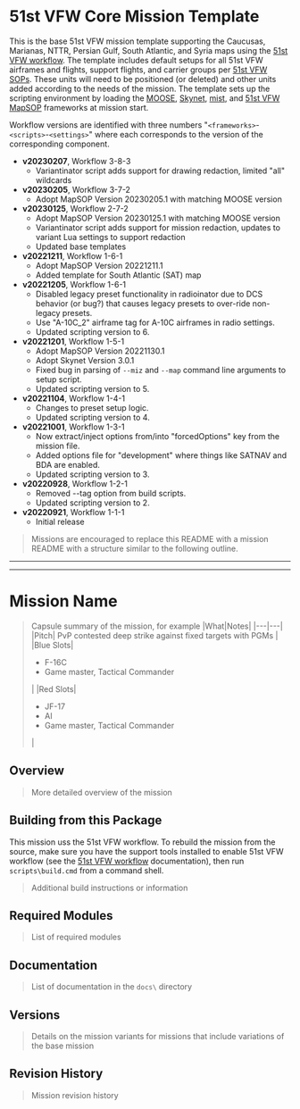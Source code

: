 # 51st VFW Core Mission Template

This is the base 51st VFW mission template supporting the Caucusas, Marianas, NTTR, Persian
Gulf, South Atlantic, and Syria maps using the
[51st VFW workflow](https://github.com/51st-Vfw/MissionEditing-Index/blob/master/documentation/me_workflow.md).
The template includes default setups for all 51st VFW airframes and flights, support
flights, and carrier groups per 
[51st VFW SOPs](https://github.com/51st-Vfw/MissionEditing-Index/blob/master/documentation/missionsEditingSOPs.md).
These units will need to be positioned (or deleted) and other units added according to the
needs of the mission. The template sets up the scripting environment by loading the
[MOOSE](https://github.com/FlightControl-Master/MOOSE/),
[Skynet](https://github.com/walder/Skynet-IADS),
[mist](https://github.com/mrSkortch/MissionScriptingTools),
and
[51st VFW MapSOP](https://github.com/51st-Vfw/MissionEditing-Index/blob/master/51stMapSOP/readme.md)
frameworks at mission start.

Workflow versions are identified with three numbers "`<frameworks>`-`<scripts>`-`<settings>`"
where each corresponds to the version of the corresponding component.

- **v20230207**, Workflow 3-8-3
    - Variantinator script adds support for drawing redaction, limited "all" wildcards
- **v20230205**, Workflow 3-7-2
    - Adopt MapSOP Version 20230205.1 with matching MOOSE version
- **v20230125**, Workflow 2-7-2
    - Adopt MapSOP Version 20230125.1 with matching MOOSE version
    - Variantinator script adds support for mission redaction, updates to variant Lua settings to
      support redaction
    - Updated base templates
- **v20221211**, Workflow 1-6-1
    - Adopt MapSOP Version 20221211.1
    - Added template for South Atlantic (SAT) map
- **v20221205**, Workflow 1-6-1
    - Disabled legacy preset functionality in radioinator due to DCS behavior (or bug?) that causes
      legacy presets to over-ride non-legacy presets.
    - Use "A-10C_2" airframe tag for A-10C airframes in radio settings.
    - Updated scripting version to 6.
- **v20221201**, Workflow 1-5-1
    - Adopt MapSOP Version 20221130.1
    - Adopt Skynet Version 3.0.1
    - Fixed bug in parsing of `--miz` and `--map` command line arguments to setup script.
    - Updated scripting version to 5.
- **v20221104**, Workflow 1-4-1
    - Changes to preset setup logic.
    - Updated scripting version to 4.
- **v20221001**, Workflow 1-3-1
    - Now extract/inject options from/into "forcedOptions" key from the mission file.
    - Added options file for "development" where things like SATNAV and BDA are enabled.
    - Updated scripting version to 3.
- **v20220928**, Workflow 1-2-1
    - Removed --tag option from build scripts.
    - Updated scripting version to 2.
- **v20220921**, Workflow 1-1-1
    - Initial release

> Missions are encouraged to replace this README with a mission README with a structure similar
> to the following outline.

___
___

# Mission Name

> Capsule summary of the mission, for example
> |What|Notes|
> |---|---|
> |Pitch| PvP contested deep strike against fixed targets with PGMs |
> |Blue Slots|<ul><li>F-16C</li><li>Game master, Tactical Commander</li></ul>|
> |Red Slots|<ul><li>JF-17</li><li>AI</li><li>Game master, Tactical Commander</li></ul>|

## Overview

> More detailed overview of the mission

## Building from this Package

This mission uss the 51st VFW workflow. To rebuild the mission from the source, make sure you
have the support tools installed to enable 51st VFW workflow (see the
[51st VFW workflow](https://github.com/51st-Vfw/MissionEditing-Index/blob/master/documentation/me_workflow.md) documentation),
then run `scripts\build.cmd` from a command shell.

> Additional build instructions or information

## Required Modules

> List of required modules

## Documentation

> List of documentation in the `docs\` directory

## Versions

> Details on the mission variants for missions that include variations of the base mission

## Revision History

> Mission revision history

